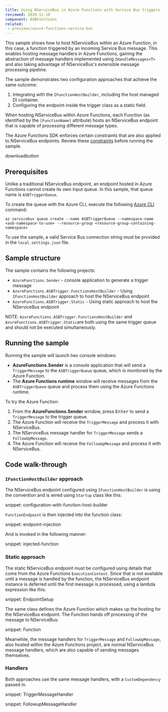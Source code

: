 ```yaml
---
title: Using NServiceBus in Azure Functions with Service Bus triggers
reviewed: 2020-11-10
component: ASBFunctions
related:
 - previews/azure-functions-service-bus
---
```


This sample shows how to host NServiceBus within an Azure Function, in this case, a function triggered by an incoming Service Bus message. This enables hosting message handlers in Azure Functions, gaining the abstraction of message handlers implemented using `IHandleMessages<T>` and also taking advantage of NServiceBus's extensible message processing pipeline.

The sample demonstrates two configuration approaches that achieve the same outcome:
1. Integrating with the `IFunctionHostBuilder`, including the host managed DI container.
2. Configuring the endpoint inside the trigger class as a static field.

When hosting NServiceBus within Azure Functions, each Function (as identified by the `[FunctionName]` attribute) hosts an NServiceBus endpoint that is capable of processing different message types.

The Azure Functions SDK enforces certain constraints that are also applied to NServiceBus endpoints. Review these [constraints](/previews/azure-functions-service-bus.md) before running the sample.

downloadbutton

## Prerequisites

Unlike a traditional NServiceBus endpoint, an endpoint hosted in Azure Functions cannot create its own input queue. In this sample, that queue name is `ASBTriggerQueue`.

To create the queue with the Azure CLI, execute the following [Azure CLI](https://docs.microsoft.com/en-us/cli/azure/install-azure-cli) command:

```
az servicebus queue create --name ASBTriggerQueue --namespace-name <asb-namespace-to-use> --resource-group <resource-group-containing-namespace>
```

To use the sample, a valid Service Bus connection string must be provided in the `local.settings.json` file.

## Sample structure

The sample contains the following projects:
- `AzureFunctions.Sender` - console application to generate a trigger message
- `AzureFunctions.ASBTrigger.FunctionsHostBuilder` - Using `IFunctionHostBuilder` approach to host the NServiceBus endpoint
- `AzureFunctions.ASBTrigger.Static` - Using static approach to host the NServiceBus endpoint

NOTE: `AzureFunctions.ASBTrigger.FunctionsHostBuilder` and `AzureFunctions.ASBTrigger.Static`are both using the same trigger queue and should not be executed simultaneously. 

## Running the sample

Running the sample will launch two console windows:

* **AzureFunctions.Sender** is a console application that will send a `TriggerMessage` to the `ASBTriggerQueue` queue, which is monitored by the Azure Function.
* The **Azure Functions runtime** window will receive messages from the `ASBTriggerQueue` queue and process them using the Azure Functions runtime.

To try the Azure Function:

1. From the **AzureFunctions.Sender** window, press <kbd>Enter</kbd> to send a `TriggerMessage` to the trigger queue.
1. The Azure Function will receive the `TriggerMessage` and process it with NServiceBus.
1. The NServiceBus message handler for `TriggerMessage` sends a `FollowUpMessage`.
1. The Azure Function will receive the `FollowUpMessage` and process it with NServiceBus.

## Code walk-through

### `IFunctionHostBuilder` approach

The NServiceBus endpoint configured using `IFunctionHostBuilder` is using the convention and is wired using `Startup` class like this:

snippet: configuration-with-function-host-builder

`FunctionEndpoint` is then injected into the function class:

snippet: endpoint-injection

And is invoked in the following manner:

snippet: injected-function

### Static approach

The static NServiceBus endpoint must be configured using details that come from the Azure Functions `ExecutionContext`. Since that is not available until a message is handled by the function, the NServiceBus endpoint instance is deferred until the first message is processed, using a lambda expression like this:

snippet: EndpointSetup

The same class defines the Azure Function which makes up the hosting for the NServiceBus endpoint. The Function hands off processing of the message to NServiceBus:

snippet: Function

Meanwhile, the message handlers for `TriggerMessage` and `FollowUpMessage`, also hosted within the Azure Functions project, are normal NServiceBus message handlers, which are also capable of sending messages themselves.

### Handlers

Both approaches use the same message handlers, with a `CustomDependency` passed in.

snippet: TriggerMessageHandler

snippet: FollowupMessageHandler
